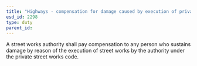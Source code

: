 ```yaml
---
title: "Highways - compensation for damage caused by execution of private street works"
esd_id: 2298
type: duty
parent_id:  
---
```


A street works authority shall pay compensation to any person who sustains damage by reason of the execution of street works by the authority under the private street works code.

